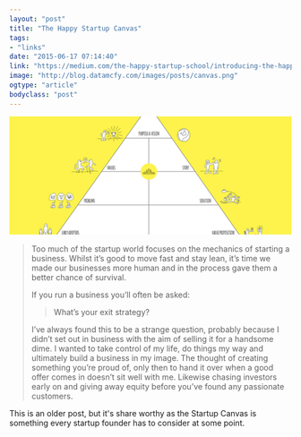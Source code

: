 ```yaml
---
layout: "post"
title: "The Happy Startup Canvas"
tags: 
- "links"
date: "2015-06-17 07:14:40"
link: "https://medium.com/the-happy-startup-school/introducing-the-happy-startup-canvas-76a71edc4af8"
image: "http://blog.datamcfy.com/images/posts/canvas.png"
ogtype: "article"
bodyclass: "post"
---
```


<div class="box-wrap"><div class="box">
	<img src="/images/posts/canvas.png" />
</div></div>

> Too much of the startup world focuses on the mechanics of starting a business. Whilst it’s good to move fast and stay lean, it’s time we made our businesses more human and in the process gave them a better chance of survival.
> 
> If you run a business you’ll often be asked:
> 
> > What’s your exit strategy?
> 
> I’ve always found this to be a strange question, probably because I didn’t set out in business with the aim of selling it for a handsome dime. I wanted to take control of my life, do things my way and ultimately build a business in my image. The thought of creating something you’re proud of, only then to hand it over when a good offer comes in doesn’t sit well with me. Likewise chasing investors early on and giving away equity before you’ve found any passionate customers.

This is an older post, but it's share worthy as the Startup Canvas is something every startup founder has to consider at some point.